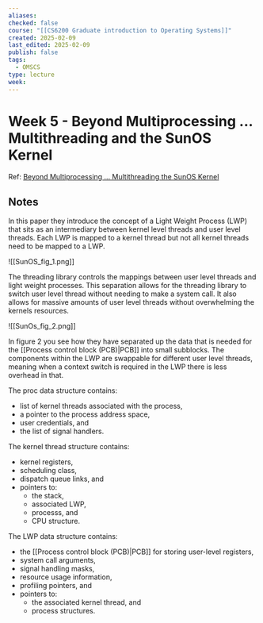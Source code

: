 ```yaml
---
aliases: 
checked: false
course: "[[CS6200 Graduate introduction to Operating Systems]]"
created: 2025-02-09
last_edited: 2025-02-09
publish: false
tags:
  - OMSCS
type: lecture
week:
---
```

# Week 5 - Beyond Multiprocessing ... Multithreading and the SunOS Kernel

Ref: [Beyond Multiprocessing ... Multithreading the SunOS Kernel](https://s3.amazonaws.com/content.udacity-data.com/courses/ud923/references/ud923-eykholt-paper.pdf)

## Notes

In this paper they introduce the concept of a Light Weight Process (LWP) that sits as an intermediary between kernel level threads and user level threads. Each LWP is mapped to a kernel thread but not all kernel threads need to be mapped to a LWP.

![[SunOS_fig_1.png]]

The threading library controls the mappings between user level threads and light weight processes. This separation allows for the threading library to switch user level thread without needing to make a system call. It also allows for massive amounts of user level threads without overwhelming the kernels resources.

![[SunOs_fig_2.png]]

In figure 2 you see how they have separated up the data that is needed for the [[Process control block (PCB)|PCB]] into small subblocks. The components within the LWP are swappable for different user level threads, meaning when a context switch is required in the LWP there is less overhead in that.

The proc data structure contains:
- list of kernel threads associated with the process,
- a pointer to the process address space,
- user credentials, and
- the list of signal handlers.

The kernel thread structure contains:
- kernel registers,
- scheduling class,
- dispatch queue links, and
- pointers to:
	- the stack,
	- associated LWP,
	- processs, and
	- CPU structure.

The LWP data structure contains:
- the [[Process control block (PCB)|PCB]] for storing user-level registers,
- system call arguments,
- signal handling masks,
- resource usage information,
- profiling pointers, and
- pointers to:
	- the associated kernel thread, and
	- process structures.



